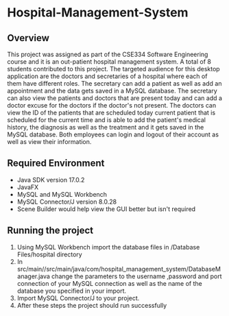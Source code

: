 # Hospital-Management-System

## Overview
This project was assigned as part of the CSE334 Software Engineering course and it is an out-patient hospital management system. A total of 8 students contributed to
this project. The targeted audience for this desktop application are the doctors and secretaries of a hospital where each of them have different roles. The secretary can 
add a patient as well as add an appointment and the data gets saved in a MySQL database. The secretary can also view the patients and doctors that are present today and
can add a doctor excuse for the doctors if the doctor's not present. The doctors can view the ID of the patients that are scheduled today current patient that is
scheduled for the current time and is able to add the patient's medical history, the diagnosis as well as the treatment and it gets saved in the MySQL database. 
Both employees can login and logout of their account as well as view their information.

## Required Environment
- Java SDK version 17.0.2
- JavaFX
- MySQL and MySQL Workbench
- MySQL Connector/J version 8.0.28
- Scene Builder would help view the GUI better but isn't required

## Running the project
1. Using MySQL Workbench import the database files in /Database Files/hospital directory
2. In src/main//src/main/java/com/hospital_management_system/DatabaseManager.java change the parameters to the username ,password and port connection of your MySQL
connection as well as the name of the database you specified in your import.
3. Import MySQL Connector/J to your project.
4. After these steps the project should run successfully
